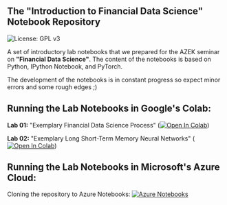 ## The "Introduction to Financial Data Science" Notebook Repository

![License: GPL v3](https://img.shields.io/badge/License-GPLv3-blue.svg)

A set of introductory lab notebooks that we prepared for the AZEK seminar on **"Financial Data Science"**. The content of the notebooks is based on Python, IPython Notebook, and PyTorch.

The development of the notebooks is in constant progress so expect minor errors and some rough edges ;)

## Running the Lab Notebooks in Google's Colab:

**Lab 01:** "Exemplary Financial Data Science Process" ([![Open In Colab](https://colab.research.google.com/assets/colab-badge.svg)](https://colab.research.google.com/github/financial-data-science/azek_seminar/blob/master/lab_01/azek_colab_01.ipynb))

**Lab 02:** "Exemplary Long Short-Term Memory Neural Networks" ([![Open In Colab](https://colab.research.google.com/assets/colab-badge.svg)](https://colab.research.google.com/github/financial-data-science/azek_seminar/blob/master/lab_02/azek_colab_02.ipynb))

## Running the Lab Notebooks in Microsoft's Azure Cloud:

Cloning the repository to Azure Notebooks: [![Azure Notebooks](https://notebooks.azure.com/launch.png)](https://notebooks.azure.com/import/gh/financial-data-science/azek_seminar)
